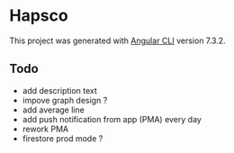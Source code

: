 # Hapsco

This project was generated with [Angular CLI](https://github.com/angular/angular-cli) version 7.3.2.

## Todo

- add description text
- impove graph design ?
- add average line
- add push notification from app (PMA) every day
- rework PMA
- firestore prod mode ?
